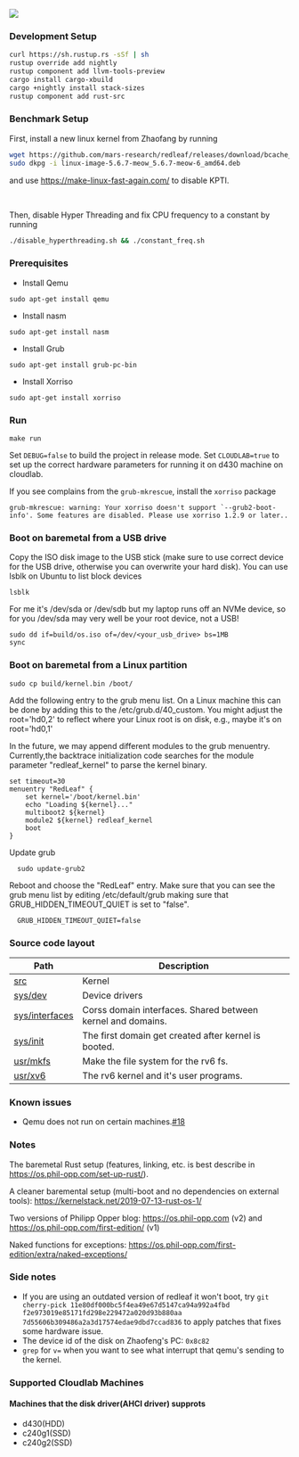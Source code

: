 ![](https://github.com/mars-research/redleaf/workflows/build/badge.svg)

### Development Setup
```bash
curl https://sh.rustup.rs -sSf | sh
rustup override add nightly
rustup component add llvm-tools-preview
cargo install cargo-xbuild
cargo +nightly install stack-sizes
rustup component add rust-src
```

### Benchmark Setup
First, install a new linux kernel from Zhaofang by running
```bash
wget https://github.com/mars-research/redleaf/releases/download/bcache_v2/linux-image-5.6.7-meow_5.6.7-meow-6_amd64.deb
sudo dkpg -i linux-image-5.6.7-meow_5.6.7-meow-6_amd64.deb
```
and use https://make-linux-fast-again.com/ to disable KPTI.

<br/>

Then, disable Hyper Threading and fix CPU frequency to a constant by running
```bash
./disable_hyperthreading.sh && ./constant_freq.sh
```


### Prerequisites
* Install Qemu

```
sudo apt-get install qemu
```

* Install nasm

```
sudo apt-get install nasm
```

* Install Grub

```
sudo apt-get install grub-pc-bin
```

* Install Xorriso

```
sudo apt-get install xorriso
```


### Run

```
make run
```
Set `DEBUG=false` to build the project in release mode. Set `CLOUDLAB=true` to set up
the correct hardware parameters for running it on d430 machine on cloudlab.

If you see complains from the `grub-mkrescue`, install the `xorriso` package
```
grub-mkrescue: warning: Your xorriso doesn't support `--grub2-boot-info'. Some features are disabled. Please use xorriso 1.2.9 or later..                                                 
```

### Boot on baremetal from a USB drive

Copy the ISO disk image to the USB stick (make sure to use correct device for the 
USB drive, otherwise you can overwrite your hard disk). You can use lsblk on Ubuntu
to list block devices

```
lsblk
```

For me it's /dev/sda or /dev/sdb but my laptop runs off an NVMe device, so for you 
/dev/sda may very well be your root device, not a USB!

```
sudo dd if=build/os.iso of=/dev/<your_usb_drive> bs=1MB
sync
```

### Boot on baremetal from a Linux partition

``` 
sudo cp build/kernel.bin /boot/
```
Add the following entry to the grub menu list. On a Linux machine this can
be done by adding this to the /etc/grub.d/40_custom. You might adjust the
root='hd0,2' to reflect where your Linux root is on disk, e.g., maybe it's on
root='hd0,1'

In the future, we may append different modules to the grub menuentry.
Currently,the backtrace initialization code searches for the 
module parameter "redleaf_kernel" to parse the kernel binary.
```
set timeout=30
menuentry "RedLeaf" {
    set kernel='/boot/kernel.bin'
    echo "Loading ${kernel}..."
    multiboot2 ${kernel}
    module2 ${kernel} redleaf_kernel
    boot
}
```

Update grub

```
  sudo update-grub2
```

Reboot and choose the "RedLeaf" entry. Make sure that you can see the grub menu
list by editing /etc/default/grub making sure that GRUB_HIDDEN_TIMEOUT_QUIET is
set to "false". 

```
  GRUB_HIDDEN_TIMEOUT_QUIET=false
```

### Source code layout

| Path                            | Description                                                 |
|---------------------------------|-------------------------------------------------------------|
| [src](src)                      | Kernel                                                      |
| [sys/dev](sys/dev)              | Device drivers                                              |
| [sys/interfaces](sys/interfaces)| Corss domain interfaces. Shared between kernel and domains. |
| [sys/init](sys/init)            | The first domain get created after kernel is booted.        |
| [usr/mkfs](usr/mkfs)            | Make the file system for the rv6 fs.                        |
| [usr/xv6](usr/xv6)              | The rv6 kernel and it's user programs.                      |

### Known issues

* Qemu does not run on certain machines.[#18](https://github.com/mars-research/redleaf/issues/18)

### Notes

The baremetal Rust setup (features, linking, etc. is best describe in https://os.phil-opp.com/set-up-rust/).

A cleaner baremental setup (multi-boot and no dependencies on external tools): https://kernelstack.net/2019-07-13-rust-os-1/

Two versions of Philipp Opper blog: https://os.phil-opp.com (v2) and https://os.phil-opp.com/first-edition/ (v1)

Naked functions for exceptions: https://os.phil-opp.com/first-edition/extra/naked-exceptions/

### Side notes

* If you are using an outdated version of redleaf it won't boot, try `git cherry-pick 11e80df000bc5f4ea49e67d5147ca94a992a4fbd f2e973019e85171fd298e229472a020d93b880aa 7d55606b309486a2a3d17574edae9dbd7ccad836` to apply patches that fixes some hardware issue.
* The device id of the disk on Zhaofeng's PC: `0x8c82`
* `grep` for `v=` when you want to see what interrupt that qemu's sending to the kernel.

### Supported Cloudlab Machines

#### Machines that the disk driver(AHCI driver) supprots

* d430(HDD)
* c240g1(SSD)
* c240g2(SSD)
